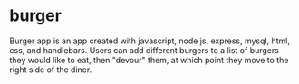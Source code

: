 # burger
Burger app is an app created with javascript, node js, express, mysql, html, css, and handlebars. Users can add different burgers to a list of burgers they would like to eat, then "devour" them, at which point they move to the right side of the diner.